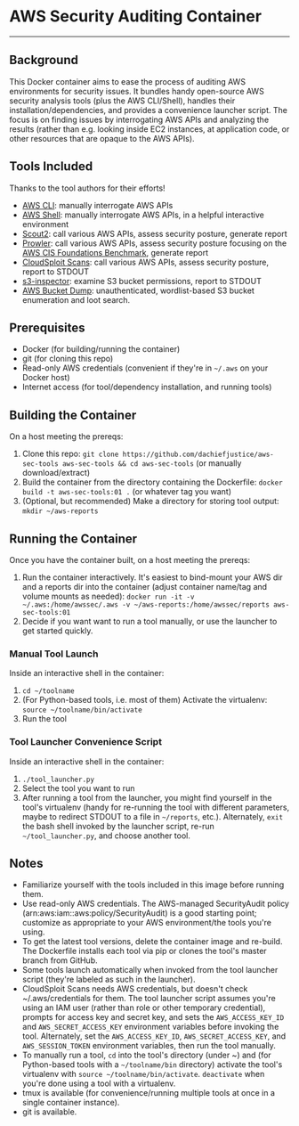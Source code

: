 # AWS Security Auditing Container
---

## Background
This Docker container aims to ease the process of auditing AWS environments for security issues. It bundles handy open-source AWS security analysis tools (plus the AWS CLI/Shell), handles their installation/dependencies, and provides a convenience launcher script. The focus is on finding issues by interrogating AWS APIs and analyzing the results (rather than e.g. looking inside EC2 instances, at application code, or other resources that are opaque to the AWS APIs).

## Tools Included
Thanks to the tool authors for their efforts!

- [AWS CLI](https://aws.amazon.com/cli/): manually interrogate AWS APIs
- [AWS Shell](https://github.com/awslabs/aws-shell): manually interrogate AWS APIs, in a helpful interactive environment
- [Scout2](https://github.com/nccgroup/Scout2): call various AWS APIs, assess security posture, generate report
- [Prowler](https://github.com/Alfresco/prowler): call various AWS APIs, assess security posture focusing on the [AWS CIS Foundations Benchmark](https://d0.awsstatic.com/whitepapers/compliance/AWS_CIS_Foundations_Benchmark.pdf), generate report
- [CloudSploit Scans](https://github.com/cloudsploit/scans): call various AWS APIs, assess security posture, report to STDOUT 
- [s3-inspector](https://github.com/kromtech/s3-inspector): examine S3 bucket permissions, report to STDOUT
- [AWS Bucket Dump](https://github.com/jordanpotti/AWSBucketDump): unauthenticated, wordlist-based S3 bucket enumeration and loot search.

## Prerequisites
- Docker (for building/running the container)
- git (for cloning this repo)
- Read-only AWS credentials (convenient if they're in `~/.aws` on your Docker host)
- Internet access (for tool/dependency installation, and running tools)

## Building the Container
On a host meeting the prereqs:

1. Clone this repo: `git clone https://github.com/dachiefjustice/aws-sec-tools aws-sec-tools && cd aws-sec-tools` (or manually download/extract)
2. Build the container from the directory containing the Dockerfile: `docker build -t aws-sec-tools:01 .` (or whatever tag you want)
3. (Optional, but recommended) Make a directory for storing tool output: `mkdir ~/aws-reports`

## Running the Container
Once you have the container built, on a host meeting the prereqs:

1. Run the container interactively. It's easiest to bind-mount your AWS dir and a reports dir into the container (adjust container name/tag and volume mounts as needed): `docker run -it -v ~/.aws:/home/awssec/.aws -v ~/aws-reports:/home/awssec/reports aws-sec-tools:01` 
2. Decide if you want want to run a tool manually, or use the launcher to get started quickly.

### Manual Tool Launch
Inside an interactive shell in the container:

1. `cd ~/toolname`
2. (For Python-based tools, i.e. most of them) Activate the virtualenv: `source ~/toolname/bin/activate`
3. Run the tool

### Tool Launcher Convenience Script
Inside an interactive shell in the container:

1. `./tool_launcher.py`
2. Select the tool you want to run
3. After running a tool from the launcher, you might find yourself in the tool's virtualenv (handy for re-running the tool with different parameters, maybe to redirect STDOUT to a file in `~/reports`, etc.). Alternately, `exit` the bash shell invoked by the launcher script, re-run `~/tool_launcher.py`, and choose another tool.
 
## Notes
- Familiarize yourself with the tools included in this image before running them.
- Use read-only AWS credentials. The AWS-managed SecurityAudit policy (arn:aws:iam::aws:policy/SecurityAudit) is a good starting point; customize as appropriate to your AWS environment/the tools you're using.
- To get the latest tool versions, delete the container image and re-build. The Dockerfile installs each tool via pip or clones the tool's master branch from GitHub.
- Some tools launch automatically when invoked from the tool launcher script (they're labeled as such in the launcher).
- CloudSploit Scans needs AWS credentials, but doesn't check ~/.aws/credentials for them. The tool launcher script assumes you're using an IAM user (rather than role or other temporary credential), prompts for access key and secret key, and sets the `AWS_ACCESS_KEY_ID` and `AWS_SECRET_ACCESS_KEY` environment variables before invoking the tool. Alternately, set the `AWS_ACCESS_KEY_ID`, `AWS_SECRET_ACCESS_KEY`, and `AWS_SESSION_TOKEN` environment variables, then run the tool manually.
- To manually run a tool, `cd` into the tool's directory (under ~) and (for Python-based tools with a `~/toolname/bin` directory) activate the tool's virtualenv with `source ~/toolname/bin/activate`. `deactivate` when you're done using a tool with a virtualenv.
- tmux is available (for convenience/running multiple tools at once in a single container instance).
- git is available.
